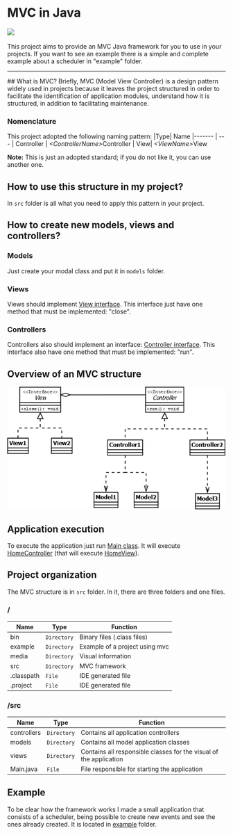 # MVC in Java
![](https://github.com/williamniemiec/MVC-in-Java/)

This project aims to provide an MVC Java framework for you to use in your projects. If you want to see an example there is a simple and complete example about a scheduler in "example" folder.
<hr />
## What is MVC?
Briefly, MVC (Model View Controller) is a design pattern widely used in projects because it leaves the project structured in order to facilitate the identification of application modules, understand how it is structured, in addition to facilitating maintenance.

### Nomenclature
This project adopted the following naming pattern:
|Type| Name
|------- | --- 
| Controller | <i>&lt;ControllerName&gt;</i>Controller
| View| <i>&lt;ViewName&gt;</i>View


<b>Note:</b> This is just an adopted standard; if you do not like it, you can use another one.

## How to use this structure in my project?
In `src` folder is all what you need to apply this pattern in your project. 

## How to create new models, views and controllers?
### Models
Just create your modal class and put it in `models` folder.
### Views
Views should implement [View interface](https://github.com/williamniemiec/MVC-in-Java/blob/master/src/views/View.java). This interface just have one method that must be implemented: "close".
### Controllers
Controllers also should implement an interface: [Controller interface](https://github.com/williamniemiec/MVC-in-Java/blob/master/src/controllers/Controller.java). This interface also have one method that must be implemented: "run".

## Overview of an MVC structure
![](https://github.com/williamniemiec/MVC-in-Java/blob/master/media/uml/uml.png)

## Application execution
To execute the application just run [Main class](https://github.com/williamniemiec/MVC-in-Java/blob/master/src/Main.java). It will execute [HomeController](https://github.com/williamniemiec/MVC-in-Java/blob/master/src/controllers/HomeController.java) (that will execute [HomeView](https://github.com/williamniemiec/MVC-in-Java/blob/master/src/views/HomeView.java)).

## Project organization
The MVC structure is in `src` folder. In it, there are three folders and one files.

### /
|Name| Type| Function
|------- | --- | ----
| bin| `Directory`| Binary files (&#46;class files)
| example| `Directory`| Example of a project using mvc
| media| `Directory`| Visual information
| src| `Directory`| MVC framework
| &#46;classpath | `File`| IDE generated file
| &#46;project| `File`| IDE generated file


### /src
|Name| Type| Function
|------- | --- | ----
| controllers | `Directory`| Contains all application controllers
| models | `Directory`| Contains all model application classes
| views | `Directory`| Contains all responsible classes for the visual of the application
| Main&#46;java | `File`| File responsible for starting the application

## Example
To be clear how the framework works I made a small application that consists of a scheduler, being possible to create new events and see the ones already created. It is located in [example](https://github.com/williamniemiec/MVC-in-Java/tree/master/example) folder.

